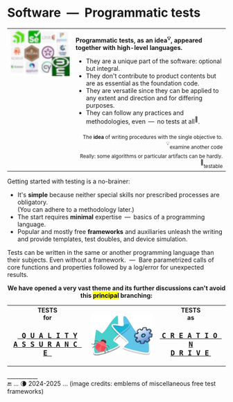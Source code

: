 # Software &nbsp;&mdash;&nbsp; Programmatic tests

<table><tr valign="top"><td><picture><img alt="&nbsp;Plenty of test frameworks" src="../../_rsc/_img/illus/tests/test_fw-emblems(blur).jpg" /></picture>
</td><td>
<p><b>Programmatic tests, as an idea<sup>💡</sup>, appeared together with high-level languages.</b></p>
<ul>
  <li>They are a unique part of the software: optional but integral.</li>
  <li>They don't contribute to product contents but are as essential as the foundation code.</li>
  <li>They are versatile since they can be applied to any extent and direction and for differing purposes.</li>
  <li>They can follow any practices and methodologies, even &thinsp;&mdash;&thinsp; no tests at all<sup>💫</sup>.</li>
</ul>
<div dir="rtl"><sub>.The <b>idea</b> of writing procedures with the single objective to examine another code</sub><sup>💡</sup></div>
<div dir="rtl"><sub>.Really: some algorithms or particular artifacts can be hardly testable</sub><sup>💫</sup></div>
</td></tr></table>

Getting started with testing is a no-brainer:

+ It's **simple** because neither special skills nor prescribed processes are obligatory.\
(You can adhere to a methodology later.)
+ The start requires **minimal** expertise &thinsp;&mdash;&thinsp;  basics of a programming language.
+ Popular and mostly free **frameworks** and auxiliaries unleash the writing and provide templates, test doubles, and device simulation.

Tests can be written in the same or another programming language than their subjects. Even without a framework. &nbsp;&mdash;&nbsp; 
Bare parametrized calls of core functions and properties followed by a log/error for unexpected results.

<p align="center"><b>We have opened a very vast theme and its further discussions can't avoid this <mark>principal</mark> branching:</b></p>
<table align="center"><tr><td>
  <div align="center"><b>TESTS<br>for</b>
    <h3><a href="asQA/"><samp><ins>&nbsp;Q&thinsp;U&thinsp;A&thinsp;L&thinsp;I&thinsp;T&thinsp;Y<br />
    A&thinsp;S&thinsp;S&thinsp;U&thinsp;R&thinsp;A&thinsp;N&thinsp;C&thinsp;E&nbsp;</ins></samp></a></h3></div>
</td><td><picture><img alt="&nbsp;arrows down left and right" src="../../_rsc/_img/signs/arrows/arrows-overlay_bifurc-down-deco.png"/></picture></td><td>
  <div align="center"><b>TESTS<br />as</b><h3><a href="asDrive/"><b><ins>&nbsp;<samp>C&thinsp;R&thinsp;E&thinsp;A&thinsp;T&thinsp;I&thinsp;O&thinsp;N<br />
    D&thinsp;R&thinsp;I&thinsp;V&thinsp;E</samp>&nbsp;</ins></b></a></h3></div>
</td></tr></table>

\___________\
:end: ... 🌘 2024-2025 ... (image credits: emblems of miscellaneous free test frameworks)
